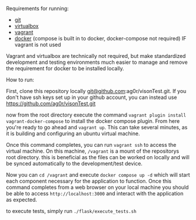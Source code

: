 Requirements for running:
- [git](https://git-scm.com/book/en/v2/Getting-Started-Installing-Git)
- [virtualbox](https://www.virtualbox.org/wiki/Downloads)
- [vagrant](https://www.vagrantup.com/docs/installation)
- [docker](https://docs.docker.com/get-docker/) (compose is built in to docker, docker-compose not required) IF vagrant is not used

Vagrant and virtualbox are technically not required, but make standardized development and testing environments much easier to manage and remove the requirement for docker to be installed locally.


How to run:

First, clone this repository locally git@github.com:ag0r/visonTest.git. If you don't have ssh keys set up in your github account, you can instead use https://github.com/ag0r/visonTest.git

now from the root directory execute the command `vagrant plugin install vagrant-docker-compose` to install the docker compose plugin. From here you're ready to go ahead and `vagrant up`. This can take several minutes, as it is building and configuring an ubuntu virtual machine.

Once this command completes, you can run `vagrant ssh` to access the virtual machine. On this machine, `/vagrant` is a mount of the repositorys root directory. this is beneficial as the files can be worked on locally and will be synced automatically to the development/test device.

Now you can `cd /vagrant` and execute `docker compose up -d` which will start each component necessary for the application to function. Once this command completes from a web browser on your local machine you should be able to access `http://localhost:3000` and interact with the application as expected. 

to execute tests, simply run `./flask/execute_tests.sh`
